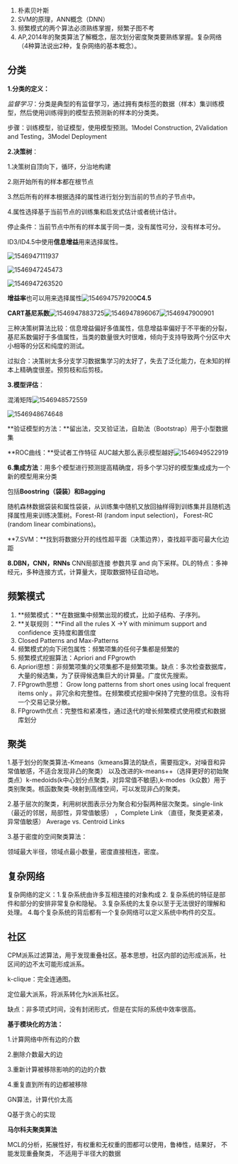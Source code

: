 1. 朴素贝叶斯
2. SVM的原理，ANN概念（DNN）
3. 频繁模式的两个算法必须熟练掌握，频繁子图不考
4. AP,2014年的聚类算法了解概念，层次划分密度聚类要熟练掌握。复杂网络（4种算法说出2种，复杂网络的基本概念）。





## 分类

**1.分类的定义：**

*监督学习*：分类是典型的有监督学习，通过拥有类标签的数据（样本）集训练模型，然后使用训练得到的模型去预测新的样本的分类类。

步骤：训练模型，验证模型，使用模型预测。1Model Construction, 2Validation and Testing，3Model Deployment

**2.决策树**：

1.决策树自顶向下，循环，分治地构建

2.刚开始所有的样本都在根节点

3.然后所有的样本根据选择的属性进行划分到当前的节点的子节点中。

4.属性选择基于当前节点的训练集和启发式估计或者统计估计。

停止条件：当前节点中所有的样本属于同一类，没有属性可分，没有样本可分。

ID3/ID4.5中使用**信息增益**用来选择属性。

![1546947111937](C:\Users\纯洁王\AppData\Roaming\Typora\typora-user-images\1546947111937.png)

![1546947245473](C:\Users\纯洁王\AppData\Roaming\Typora\typora-user-images\1546947245473.png)

![1546947263520](C:\Users\纯洁王\AppData\Roaming\Typora\typora-user-images\1546947263520.png)

**增益率**也可以用来选择属性![1546947579200](C:\Users\纯洁王\AppData\Roaming\Typora\typora-user-images\1546947579200.png)**C4.5**

**CART基尼系数**![1546947883725](C:\Users\纯洁王\AppData\Roaming\Typora\typora-user-images\1546947883725.png)![1546947896067](C:\Users\纯洁王\AppData\Roaming\Typora\typora-user-images\1546947896067.png)![1546947900901](C:\Users\纯洁王\AppData\Roaming\Typora\typora-user-images\1546947900901.png)

三种决策树算法比较：信息增益偏好多值属性，信息增益率偏好于不平衡的分裂，基尼系数偏好于多值属性，当类的数量很大时很难，倾向于支持导致两个分区中大小相等的分区和纯度的测试。

过拟合：决策树太多分支学习数据集学习的太好了，失去了泛化能力，在未知的样本上精确度很差。预剪枝和后剪枝。

**3.模型评估**：

混淆矩阵![1546948572559](C:\Users\纯洁王\AppData\Roaming\Typora\typora-user-images\1546948572559.png)

![1546948674648](C:\Users\纯洁王\AppData\Roaming\Typora\typora-user-images\1546948674648.png)

**验证模型的方法：**留出法，交叉验证法，自助法（Bootstrap）用于小型数据集

**ROC曲线：**受试者工作特征 AUC越大那么表示模型越好![1546949522919](C:\Users\纯洁王\AppData\Roaming\Typora\typora-user-images\1546949522919.png)

**6.集成方法**：用多个模型进行预测提高精确度，将多个学习好的模型集成成为一个新的模型用来分类

包括**Boostring（袋装）和Bagging**

随机森林数据袋装和属性袋装，从训练集中随机又放回抽样得到训练集并且随机选择属性用来训练决策树。Forest-RI (random input selection)， Forest-RC (random linear combinations)。

**7.SVM：**找到将数据分开的线性超平面（决策边界），查找超平面可最大化边距

**8.DBN，CNN，RNNs** CNN局部连接 参数共享 and 向下采样。DL的特点：多神经元，多种连接方式，计算量大，提取数据特征自动地。



## 频繁模式

1. **频繁模式：**在数据集中频繁出现的模式，比如子结构、子序列。
2. **关联规则：**Find all the rules X →Y with minimum support and confidence  支持度和置信度
3. Closed Patterns and Max-Patterns
4. 频繁模式的向下闭包属性：频繁项集的任何子集都是频繁的
5. 频繁模式挖掘算法：Apriori and FPgrowth
6. Apriori思想：非频繁项集的父项集都不是频繁项集。缺点：多次检查数据库，大量的候选集，为了获得候选集巨大的计算量。广度优先搜索。
7. FPgrowth思想： Grow long patterns from short ones using local frequent items only 。非冗余和完整性。在频繁模式挖掘中保持了完整的信息。没有将一个交易记录分散。
8. FPgrowth优点：完整性和紧凑性，通过迭代的增长频繁模式使用模式和数据库划分

## 聚类

1.基于划分的聚类算法-Kmeans（kmeans算法的缺点，需要指定k，对噪音和异常值敏感，不适合发现非凸的聚类） 以及改进的k-means++（选择更好的初始聚类点）k-medoids(k中心划分点聚类，对异常值不敏感),k-modes（k众数）用于类别聚类。核函数聚类-映射到高维空间，可以发现非凸的聚类。

2.基于层次的聚类，利用树状图表示分为聚合和分裂两种层次聚类。single-link（最近的邻居，局部性，异常值敏感） ，Complete Link （直径，聚类更紧凑，异常值敏感） Average vs. Centroid Links

3.基于密度的空间聚类算法：

领域最大半径，领域点最小数量，密度直接相连，密度。

## 复杂网络

复杂网络的定义：1.复杂系统由许多互相连接的对象构成 2. 复杂系统的特征是部件和部分的安排非常复杂和隐秘。 3.复杂系统的太复杂以至于无法很好的理解和处理。 4.每个复杂系统的背后都有一个复杂网络可以定义系统中构件的交互。

## 社区

CPM派系过滤算法，用于发现重叠社区。基本思想，社区内部的边形成派系，社区间的边不太可能形成派系。

k-clique：完全连通图。

定位最大派系，将派系转化为k派系社区。

缺点：非多项式时间，没有封闭形式，但是在实际的系统中效率很高。

**基于模块化的方法：**

1.计算网络中所有边的介数

2.删除介数最大的边

3.重新计算被移除影响的的边的介数

4.重复直到所有的边都被移除

GN算法，计算代价太高

Q基于贪心的实现

**马尔科夫聚类算法**

MCL的分析，拓展性好，有权重和无权重的图都可以使用，鲁棒性，结果好， 不能发现重叠聚类， 不适用于半径大的数据